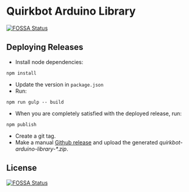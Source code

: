 # Quirkbot Arduino Library
[![FOSSA Status](https://app.fossa.io/api/projects/git%2Bgithub.com%2FQuirkbot%2FQuirkbotArduinoLibrary.svg?type=shield)](https://app.fossa.io/projects/git%2Bgithub.com%2FQuirkbot%2FQuirkbotArduinoLibrary?ref=badge_shield)


## Deploying Releases

- Install node dependencies:
```
npm install
```
- Update the version in `package.json`
- Run:
```
npm run gulp -- build
```
- When you are completely satisfied with the deployed release, run:
```
npm publish
```
- Create a git tag.
- Make a manual [Github release](https://github.com/Quirkbot/QuirkbotArduinoLibrary/releases) and upload the generated _quirkbot-arduino-library-*.zip_.


## License
[![FOSSA Status](https://app.fossa.io/api/projects/git%2Bgithub.com%2FQuirkbot%2FQuirkbotArduinoLibrary.svg?type=large)](https://app.fossa.io/projects/git%2Bgithub.com%2FQuirkbot%2FQuirkbotArduinoLibrary?ref=badge_large)